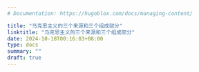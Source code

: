 ```yaml
---
# Documentation: https://hugoblox.com/docs/managing-content/

title: "马克思主义的三个来源和三个组成部分"
linktitle: "马克思主义的三个来源和三个组成部分"
date: 2024-10-18T00:16:03+08:00
type: docs
summary: ""
draft: true
---
```

